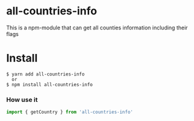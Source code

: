 # all-countries-info
This is a npm-module that can get all counties information including their flags

# Install
```shell
$ yarn add all-countries-info
  or
$ npm install all-countries-info
```

### How use it
```ts
import { getCountry } from 'all-countries-info'

```